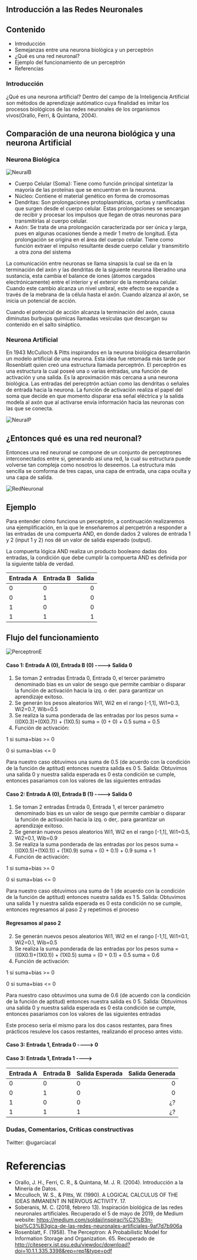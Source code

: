 ## Introducción a las Redes Neuronales
## Contenido
- Introducción
- Semejanzas entre una neurona biológica y un perceptrón
- ¿Qué es una red neuronal?
- Ejemplo del funcionamiento de un perceptrón
- Referencias

### Introducción
¿Qué es una neurona artificial?
Dentro del campo de la Inteligencia Artificial son métodos de aprendizaje autómatico cuya finalidad es imitar los procesos biológicos de las redes neuronales de los organismos vivos(Orallo, Ferri, & Quintana, 2004).

## Comparación de una neurona biológica y una neurona Artificial

### Neurona Biológica

![NeuralB](/media/neurona.gif)
* Cuerpo Celular (Soma): Tiene como función principal sintetizar la mayoría de las proteínas que se encuentran en la neurona.
* Núcleo: Contiene el material genético en forma de cromosomas
* Dendritas: Son prolongaciones protoplasmáticas, cortas y ramificadas que surgen desde el cuerpo celular. Estas prolongaciones se sencargan de recibir y procesar los impulsos que llegan de otras neuronas para transmitirlas al cuerpo celular.
* Axón: Se trata de una prolongación caracterizada por ser única y larga, pues en algunas ocasiones tiende a medir 1 metro de longitud. Esta prolongación se origina en el área del cuerpo celular. Tiene como función extraer el impulso resultante desde cuerpo celular y transmitirlo a otra zona del sistema

La comunicación entre neuronas se llama sinapsis la cual se da en la terminación del axón y las dendritas de la siguiente neurona liberadno una sustancia, esta cambia el balance de iones (átomos cargados electrónicamente) entre el interior y el exterior de la membrana celular. Cuando este cambio alcanza un nivel umbral, este efecto se expande a través de la mebrana de la célula hasta el axón. Cuando alzanza al axón, se inicia un potencial de acción.

Cuando el potencial de acción alcanza la terminación del axón, causa diminutas burbujas quimicas llamadas vesículas que descargan su contenido en el salto sináptico.

### Neurona Artificial
En 1943 McCulloch & Pitts inspirandos en la neurona biológica desarrollarón un modelo artificial de una neurona. Esta idea fue retomada más tarde por Rosenblatt quien creó una estructura llamada perceptrón. El perceptrón es una estructura la cual poseé una o varias entradas, una función de activación y una salida. Es la aproximación más cercana a una neurona biológica.
Las entradas del perecptrón actúan como las dendritas o señales de entrada hacia la neurona. La función de activación realiza el papel del soma que decide en que momento disparar esa señal eléctrica y la salida modela al axón que al activarse envía información hacia las neuronas con las que se conecta.

![NeuralP](/media/perceptron.png)

## ¿Entonces qué es una red neuronal?

Entonces una red neuronal se compone de un conjunto de perceptrones interconectados entre si, generando así una red, la cual su estructura puede volverse tan compleja como nosotros lo deseemos. La estructura más sencilla se comforma de tres capas, una capa de entrada, una capa oculta y una capa de salida.

![RedNeuronal](/media/RedNeuronal.png)

## Ejemplo
Para entender cómo funciona un perceptrón, a continuación realizaremos una ejemplificación, en la que le enseñaremos al percpetrón a responder a las entradas de una compuerta AND, en donde dados 2 valores de entrada 1 y 2 (input 1 y 2) nos dé un valor de salida esperado (output).

La compuerta lógica AND realiza un producto booleano dadas dos entradas, la condición que debe cumplir la compuerta AND es definida por la siguiente tabla de verdad.

| Entrada A| Entrada B | Salida |
| ---------|-----------| ------:|
|   0      |    0      |   0    |
|   0      |    1      |   0    |
|   1      |    0      |   0    |
|   1      |    1      |   1    |

## Flujo del funcionamiento
![PerceptronE](/media/PerceptronE.png)

#### Caso 1: Entrada A (0), Entrada B (0) ----> Salida 0
1. Se toman 2 entradas Entrada 0, Entrada 0, el tercer parámetro denominado bias es un valor de sesgo que permite cambiar  o disparar la función de activación hacia la izq. o der. para garantizar un aprendizaje exitoso.
2. Se generán los pesos aleatorios Wi1, Wi2 en el rango [-1,1], Wi1=0.3, Wi2=0.7, Wib=0.5
3. Se realiza la suma ponderada de las entradas por los pesos
suma = ((0X0.3)+(0X0.7)) + (1X0.5)
suma = (0 + 0) + 0.5
suma = 0.5
4. Función de activación:

1 si suma+bias >= 0

0 si suma+bias <= 0

Para nuestro caso obtuvimos una suma de 0.5 (de acuerdo con la condición de la función de aptitud) entonces nuestra salida es 0
5. Salida: Obtuvimos una salida 0 y nuestra salida esperada es 0 esta condición se cumple, entonces pasariamos con los valores de las siguientes entradas

#### Caso 2: Entrada A (0), Entrada B (1) ----> Salida 0
1. Se toman 2 entradas Entrada 0, Entrada 1, el tercer parámetro denominado bias es un valor de sesgo que permite cambiar  o disparar la función de activación hacia la izq. o der,. para garantizar un aprendizaje exitoso.
2. Se generán nuevos pesos aleatorios Wi1, Wi2 en el rango [-1,1], Wi1=0.5, Wi2=0.1, Wib=0.9
3. Se realiza la suma ponderada de las entradas por los pesos
suma = ((0X0.5)+(1X0.1)) + (1X0.9)
suma = (0 + 0.1) + 0.9
suma = 1
4. Función de activación:

1 si suma+bias >= 0

0 si suma+bias <= 0

Para nuestro caso obtuvimos una suma de 1 (de acuerdo con la condición de la función de aptitud) entonces nuestra salida es 1
5. Salida: Obtuvimos una salida 1 y nuestra salida esperada es 0 esta condición no se cumple, entonces regresamos al paso 2 y repetimos el proceso

#### Regresamos al paso 2
2. Se generán nuevos pesos aleatorios Wi1, Wi2 en el rango [-1,1], Wi1=0.1, Wi2=0.1, Wib=0.5
3. Se realiza la suma ponderada de las entradas por los pesos
suma = ((0X0.1)+(1X0.1)) + (1X0.5)
suma = (0 + 0.1) + 0.5
suma = 0.6
4. Función de activación:

1 si suma+bias >= 0

0 si suma+bias <= 0

Para nuestro caso obtuvimos una suma de 0.6 (de acuerdo con la condición de la función de aptitud) entonces nuestra salida es 0
5. Salida: Obtuvimos una salida 0 y nuestra salida esperada es 0 esta condición se cumple, entonces pasariamos con los valores de las siguientes entradas

Este proceso seria el mismo para los dos casos restantes, para fines prácticos resuleve los casos restantes, realizando el proceso antes visto.
#### Caso 3: Entrada 1, Entrada 0 ----> 0
#### Caso 3: Entrada 1, Entrada 1 ---->

| Entrada A| Entrada B | Salida Esperada | Salida Generada |
| ---------|-----------| --------------- | ---------------:|
|   0      |    0      |   0             |0                |
|   0      |    1      |   0             |0                |
|   1      |    0      |   0             |¿?               |
|   1      |    1      |   1             |¿?               |




### Dudas, Comentarios, Críticas constructivas
Twitter: @ugarciacal

# Referencias
- Orallo, J. H., Ferri, C. R., & Quintana, M. J. R. (2004). Introducción a la Minería de Datos.
- Mcculloch, W. S., & Pitts, W. (1990). A LOGICAL CALCULUS OF THE IDEAS IMMANENT IN NERVOUS ACTIVITY. 17.
- Soberanis, M. C. (2018, febrero 13). Inspiración biológica de las redes neuronales artificiales. Recuperado el 5 de mayo de 2019, de Medium website: https://medium.com/soldai/inspiraci%C3%B3n-biol%C3%B3gica-de-las-redes-neuronales-artificiales-9af7d7b906a
- Rosenblatt, F. (1958). The Perceptron: A Probabilistic Model for Information Storage and Organization. 65. Recuperado de http://citeseerx.ist.psu.edu/viewdoc/download?doi=10.1.1.335.3398&rep=rep1&type=pdf
